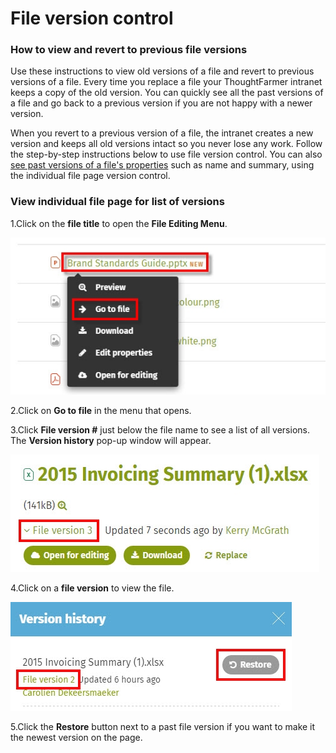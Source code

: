 # File version control



### How to view and revert to previous file versions

Use these instructions to view old versions of a file and revert to previous versions of a file. Every time you replace a file your ThoughtFarmer intranet keeps a copy of the old version. You can quickly see all the past versions of a file and go back to a previous version if you are not happy with a newer version.  
  
When you revert to a previous version of a file, the intranet creates a new version and keeps all old versions intact so you never lose any work. Follow the step-by-step instructions below to use file version control. You can also [see past versions of a file's properties](https://community.thoughtfarmer.com/content/105743) such as name and summary, using the individual file page version control.

### View individual file page for list of versions

1.Click on the **file title** to open the **File Editing Menu**.

![](../../.gitbook/assets/1%20%2811%29.jpg)



2.Click on **Go to file** in the menu that opens.

3.Click **File version \#** just below the file name to see a list of all versions. The **Version history** pop-up window will appear.

![](../../.gitbook/assets/2%20%2877%29.jpg)

4.Click on a **file version** to view the file.

![](../../.gitbook/assets/3%20%2860%29.jpg)



5.Click the **Restore** button next to a past file version if you want to make it the newest version on the page.


